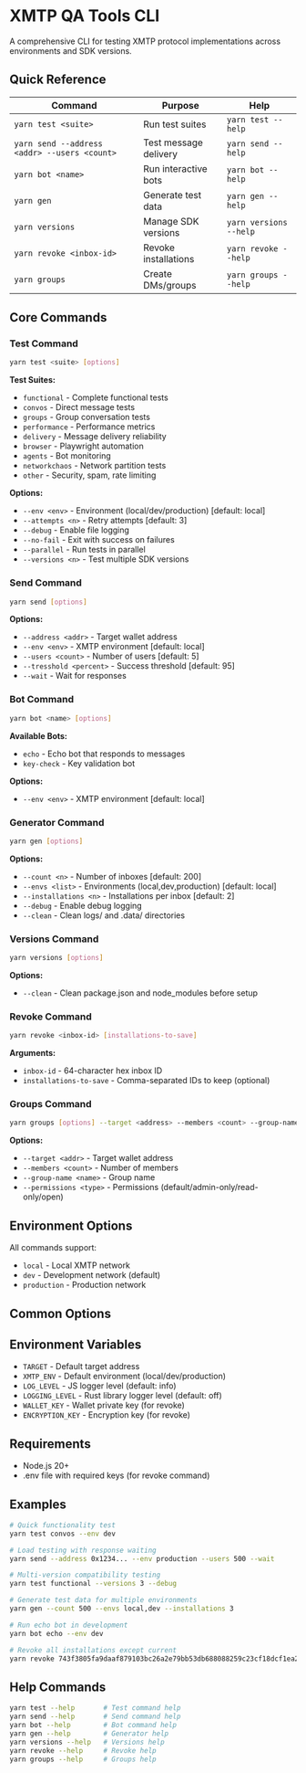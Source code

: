# XMTP QA Tools CLI

A comprehensive CLI for testing XMTP protocol implementations across environments and SDK versions.

## Quick Reference

| Command                                      | Purpose               | Help                   |
| -------------------------------------------- | --------------------- | ---------------------- |
| `yarn test <suite>`                          | Run test suites       | `yarn test --help`     |
| `yarn send --address <addr> --users <count>` | Test message delivery | `yarn send --help`     |
| `yarn bot <name>`                            | Run interactive bots  | `yarn bot --help`      |
| `yarn gen`                                   | Generate test data    | `yarn gen --help`      |
| `yarn versions`                              | Manage SDK versions   | `yarn versions --help` |
| `yarn revoke <inbox-id>`                     | Revoke installations  | `yarn revoke --help`   |
| `yarn groups`                                | Create DMs/groups     | `yarn groups --help`   |

## Core Commands

### Test Command

```bash
yarn test <suite> [options]
```

**Test Suites:**

- `functional` - Complete functional tests
- `convos` - Direct message tests
- `groups` - Group conversation tests
- `performance` - Performance metrics
- `delivery` - Message delivery reliability
- `browser` - Playwright automation
- `agents` - Bot monitoring
- `networkchaos` - Network partition tests
- `other` - Security, spam, rate limiting

**Options:**

- `--env <env>` - Environment (local/dev/production) [default: local]
- `--attempts <n>` - Retry attempts [default: 3]
- `--debug` - Enable file logging
- `--no-fail` - Exit with success on failures
- `--parallel` - Run tests in parallel
- `--versions <n>` - Test multiple SDK versions

### Send Command

```bash
yarn send [options]
```

**Options:**

- `--address <addr>` - Target wallet address
- `--env <env>` - XMTP environment [default: local]
- `--users <count>` - Number of users [default: 5]
- `--tresshold <percent>` - Success threshold [default: 95]
- `--wait` - Wait for responses

### Bot Command

```bash
yarn bot <name> [options]
```

**Available Bots:**

- `echo` - Echo bot that responds to messages
- `key-check` - Key validation bot

**Options:**

- `--env <env>` - XMTP environment [default: local]

### Generator Command

```bash
yarn gen [options]
```

**Options:**

- `--count <n>` - Number of inboxes [default: 200]
- `--envs <list>` - Environments (local,dev,production) [default: local]
- `--installations <n>` - Installations per inbox [default: 2]
- `--debug` - Enable debug logging
- `--clean` - Clean logs/ and .data/ directories

### Versions Command

```bash
yarn versions [options]
```

**Options:**

- `--clean` - Clean package.json and node_modules before setup

### Revoke Command

```bash
yarn revoke <inbox-id> [installations-to-save]
```

**Arguments:**

- `inbox-id` - 64-character hex inbox ID
- `installations-to-save` - Comma-separated IDs to keep (optional)

### Groups Command

```bash
yarn groups [options] --target <address> --members <count> --group-name <name> --permissions <type>
```

**Options:**

- `--target <addr>` - Target wallet address
- `--members <count>` - Number of members
- `--group-name <name>` - Group name
- `--permissions <type>` - Permissions (default/admin-only/read-only/open)

## Environment Options

All commands support:

- `local` - Local XMTP network
- `dev` - Development network (default)
- `production` - Production network

## Common Options

## Environment Variables

- `TARGET` - Default target address
- `XMTP_ENV` - Default environment (local/dev/production)
- `LOG_LEVEL` - JS logger level (default: info)
- `LOGGING_LEVEL` - Rust library logger level (default: off)
- `WALLET_KEY` - Wallet private key (for revoke)
- `ENCRYPTION_KEY` - Encryption key (for revoke)

## Requirements

- Node.js 20+
- .env file with required keys (for revoke command)

## Examples

```bash
# Quick functionality test
yarn test convos --env dev

# Load testing with response waiting
yarn send --address 0x1234... --env production --users 500 --wait

# Multi-version compatibility testing
yarn test functional --versions 3 --debug

# Generate test data for multiple environments
yarn gen --count 500 --envs local,dev --installations 3

# Run echo bot in development
yarn bot echo --env dev

# Revoke all installations except current
yarn revoke 743f3805fa9daaf879103bc26a2e79bb53db688088259c23cf18dcf1ea2aee64
```

## Help Commands

```bash
yarn test --help       # Test command help
yarn send --help       # Send command help
yarn bot --help        # Bot command help
yarn gen --help        # Generator help
yarn versions --help   # Versions help
yarn revoke --help     # Revoke help
yarn groups --help     # Groups help
```
